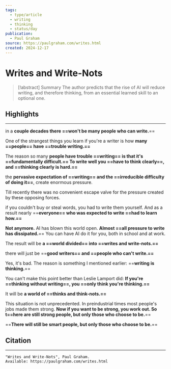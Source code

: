 ```yaml
---
tags:
  - type/article
  - writing
  - thinking
  - status/day
publication:
  - Paul Graham
source: https://paulgraham.com/writes.html
created: 2024-12-17
---
```

# Writes and Write-Nots

> [!abstract] Summary
> The author predicts that the rise of AI will reduce writing, and therefore thinking, from an essential learned skill to an optional one.
## Highlights
---
in a **couple decades there ==won't be many people who can write.**==

One of the strangest things you learn if you're a writer is how **many ==people== have ==trouble writing.==**

The reason so many **people have trouble ==writing== is that it's ==fundamentally difficult.== To write well you ==have to think clearly==, and ==thinking clearly is hard.==**

the **pervasive expectation of ==writing== and the ==irreducible difficulty of doing it==**, create enormous pressure.

Till recently there was no convenient escape valve for the pressure created by these opposing forces.

if you couldn't buy or steal words, you had to write them yourself. And as a result nearly ==**everyone== who was expected to write ==had to learn how.==**

**Not anymore.** AI has blown this world open. **Almost ==all pressure to write has dissipated.**== You can have AI do it for you, both in school and at work.

The result will be **a ==world divided== into ==writes and write-nots.==**

there will just be ==**good writers== and ==people who can't write.==**

Yes, it's bad. The reason is something I mentioned earlier: ==**writing is thinking.**==

You can't make this point better than Leslie Lamport did:
**If you're ==thinking without writing==, you ==only think you're thinking.==**

It will be **a world of ==thinks and think-nots.==**

This situation is not unprecedented. In preindustrial times most people's jobs made them strong. **Now if you want to be strong, you work out. So t==here are still strong people, but only those who choose to be.**==

==**There will still be smart people, but only those who choose to be.**==
## Citation
---
```
"Writes and Write-Nots", Paul Graham.
Available: https://paulgraham.com/writes.html
```
